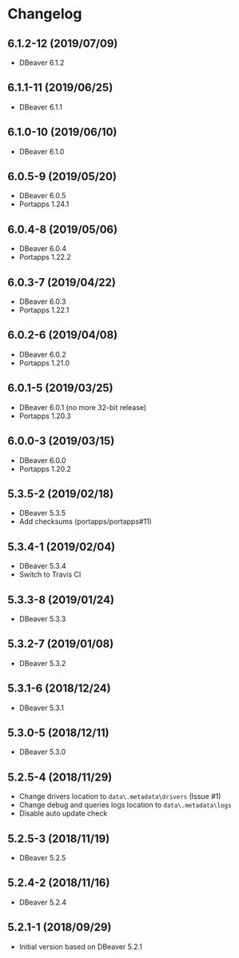 # Changelog

## 6.1.2-12 (2019/07/09)

* DBeaver 6.1.2

## 6.1.1-11 (2019/06/25)

* DBeaver 6.1.1

## 6.1.0-10 (2019/06/10)

* DBeaver 6.1.0

## 6.0.5-9 (2019/05/20)

* DBeaver 6.0.5
* Portapps 1.24.1

## 6.0.4-8 (2019/05/06)

* DBeaver 6.0.4
* Portapps 1.22.2

## 6.0.3-7 (2019/04/22)

* DBeaver 6.0.3
* Portapps 1.22.1

## 6.0.2-6 (2019/04/08)

* DBeaver 6.0.2
* Portapps 1.21.0

## 6.0.1-5 (2019/03/25)

* DBeaver 6.0.1 (no more 32-bit release)
* Portapps 1.20.3

## 6.0.0-3 (2019/03/15)

* DBeaver 6.0.0
* Portapps 1.20.2

## 5.3.5-2 (2019/02/18)

* DBeaver 5.3.5
* Add checksums (portapps/portapps#11)

## 5.3.4-1 (2019/02/04)

* DBeaver 5.3.4
* Switch to Travis CI

## 5.3.3-8 (2019/01/24)

* DBeaver 5.3.3

## 5.3.2-7 (2019/01/08)

* DBeaver 5.3.2

## 5.3.1-6 (2018/12/24)

* DBeaver 5.3.1

## 5.3.0-5 (2018/12/11)

* DBeaver 5.3.0

## 5.2.5-4 (2018/11/29)

* Change drivers location to `data\.metadata\drivers` (Issue #1)
* Change debug and queries logs location to `data\.metadata\logs`
* Disable auto update check

## 5.2.5-3 (2018/11/19)

* DBeaver 5.2.5

## 5.2.4-2 (2018/11/16)

* DBeaver 5.2.4

## 5.2.1-1 (2018/09/29)

* Initial version based on DBeaver 5.2.1
